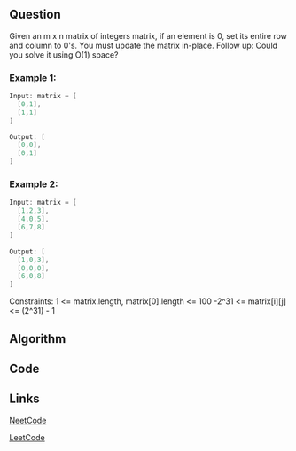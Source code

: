 ## Question
Given an m x n matrix of integers matrix, if an element is 0, set its entire row and column to 0's.
You must update the matrix in-place.
Follow up: Could you solve it using O(1) space?
### Example 1:



```java
Input: matrix = [
  [0,1],
  [1,1]
]

Output: [
  [0,0],
  [0,1]
]

```
### Example 2:



```java
Input: matrix = [
  [1,2,3],
  [4,0,5],
  [6,7,8]
]

Output: [
  [1,0,3],
  [0,0,0],
  [6,0,8]
]

```
Constraints:
1 <= matrix.length, matrix[0].length <= 100
-2^31 <= matrix[i][j] <= (2^31) - 1


## Algorithm

## Code

## Links

[NeetCode](https://neetcode.io/problems/set-zeroes-in-matrix)

[LeetCode](https://leetcode.com/problems/set-zeroes-in-matrix)
